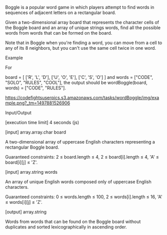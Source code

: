 Boggle is a popular word game in which players attempt to find words in sequences of adjacent letters on a rectangular board.

Given a two-dimensional array board that represents the character cells of the Boggle board and an array of unique strings words, find all the possible words from words that can be formed on the board.

Note that in Boggle when you're finding a word, you can move from a cell to any of its 8 neighbors, but you can't use the same cell twice in one word.

Example

For

board = [
    ['R', 'L', 'D'],
    ['U', 'O', 'E'],
    ['C', 'S', 'O']
]
and words = ["CODE", "SOLO", "RULES", "COOL"], the output should be
wordBoggle(board, words) = ["CODE", "RULES"].

https://codefightsuserpics.s3.amazonaws.com/tasks/wordBoggle/img/example.png?_tm=1497881526906

Input/Output

[execution time limit] 4 seconds (js)

[input] array.array.char board

A two-dimensional array of uppercase English characters representing a rectangular Boggle board.

Guaranteed constraints:
2 ≤ board.length ≤ 4,
2 ≤ board[i].length ≤ 4,
'A' ≤ board[i][j] ≤ 'Z'.

[input] array.string words

An array of unique English words composed only of uppercase English characters.

Guaranteed constraints:
0 ≤ words.length ≤ 100,
2 ≤ words[i].length ≤ 16,
'A' ≤ words[i][j] ≤ 'Z'.

[output] array.string

Words from words that can be found on the Boggle board without duplicates and sorted lexicographically in ascending order.